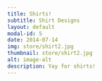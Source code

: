```yaml
---
title: Shirts!
subtitle: Shirt Designs
layout: default
modal-id: 5
date: 2014-07-14
img: store/shirt2.jpg
thumbnail: store/shirt2.jpg
alt: image-alt
description: Yay for shirts!
---
```

